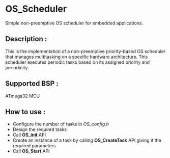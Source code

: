 # OS_Scheduler
Simple non-preemptive OS scheduler for embedded applications.

## Description : 
This is the implementation of a non-preemptive priority-based OS scheduler that manages multitasking on a specific hardware architecture. This scheduler executes periodic tasks based on its assigned priority and periodicity.

## Supported BSP :
ATmega32 MCU

## How to use : 
- Configure the number of tasks in *OS_config.h*
- Design the required tasks 
- Call **OS_init** API 
- Create an instance of a task by calling **OS_CreateTask** API giving it the required parameters
- Call **OS_Start** API  
